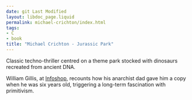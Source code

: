 ```yaml
---
date: git Last Modified
layout: libdoc_page.liquid
permalink: michael-crichton/index.html
tags:
- C
- book
title: "Michael Crichton - Jurassic Park"
---
```


Classic techno-thriller centred on a theme park stocked with dinosaurs recreated from ancient DNA. 

William Gillis, at <a href="https://web.archive.org/web/20151104061709/http:/news.infoshop.org/opinion/quick-and-dirty-critique-primitivist">Infoshop</a>, recounts how his anarchist dad gave him a copy when he was six years old, triggering a long-term fascination with primitivism.